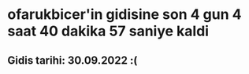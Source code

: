 # ofarukbicer'in gidisine son 4 gun 4 saat 40 dakika 57 saniye kaldi

## Gidis tarihi: 30.09.2022 :(